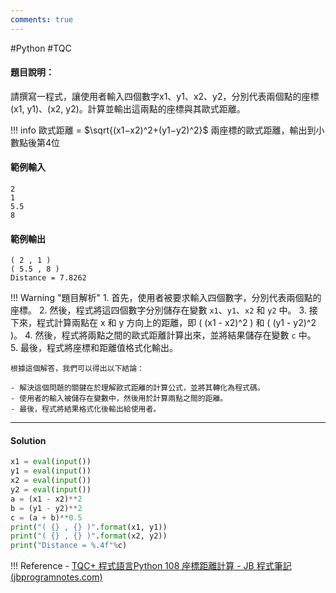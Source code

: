 ```yaml
---
comments: true
---
```

#Python #TQC 
#### 題目說明：

請撰寫一程式，讓使用者輸入四個數字x1、y1、x2、y2，分別代表兩個點的座標(x1, y1)、(x2, y2)。計算並輸出這兩點的座標與其歐式距離。

!!! info
	歐式距離 =
	$\sqrt{(x1−x2)^2+(y1−y2)^2}$
	兩座標的歐式距離，輸出到小數點後第4位


#### 範例輸入

```
2
1
5.5
8
```

#### 範例輸出

```
( 2 , 1 )
( 5.5 , 8 )
Distance = 7.8262
```

!!! Warning "題目解析"
	1. 首先，使用者被要求輸入四個數字，分別代表兩個點的座標。
	2. 然後，程式將這四個數字分別儲存在變數 `x1`、`y1`、`x2` 和 `y2` 中。
	3. 接下來，程式計算兩點在 x 和 y 方向上的距離，即 \( (x1 - x2)^2 \) 和 \( (y1 - y2)^2 \)。
	4. 然後，程式將兩點之間的歐式距離計算出來，並將結果儲存在變數 `c` 中。
	5. 最後，程式將座標和距離值格式化輸出。

	根據這個解答，我們可以得出以下結論：

	- 解決這個問題的關鍵在於理解歐式距離的計算公式，並將其轉化為程式碼。
	- 使用者的輸入被儲存在變數中，然後用於計算兩點之間的距離。
	- 最後，程式將結果格式化後輸出給使用者。

---
#### Solution

```python linenums="1"
x1 = eval(input())
y1 = eval(input())
x2 = eval(input())
y2 = eval(input())
a = (x1 - x2)**2
b = (y1 - y2)**2
c = (a + b)**0.5
print("( {} , {} )".format(x1, y1))
print("( {} , {} )".format(x2, y2))
print("Distance = %.4f"%c)
```

!!! Reference
	- [TQC+ 程式語言Python 108 座標距離計算 - JB 程式筆記 (jbprogramnotes.com)](https://jbprogramnotes.com/2020/05/tqc-%e7%a8%8b%e5%bc%8f%e8%aa%9e%e8%a8%80python-108-%e5%ba%a7%e6%a8%99%e8%b7%9d%e9%9b%a2%e8%a8%88%e7%ae%97/)